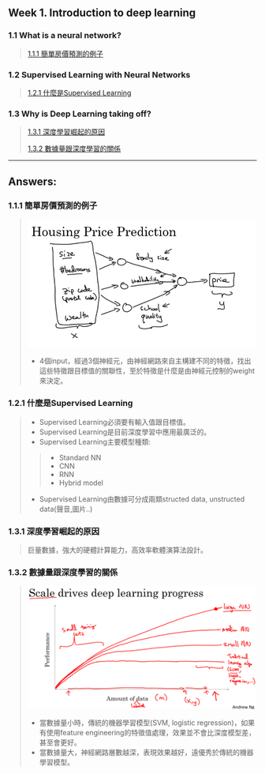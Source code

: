## Week 1. Introduction to deep learning

### 1.1 What is a neural network?
> [1.1.1 簡單房價預測的例子](#1.1.1)
> 

### 1.2 Supervised Learning with Neural Networks
> [1.2.1 什麼是Supervised Learning](#1.2.1)
> 

### 1.3 Why is Deep Learning taking off?
> [1.3.1 深度學習崛起的原因](#1.3.1)
> 
> [1.3.2 數據量跟深度學習的關係](#1.3.2)

---

## Answers: 

<h3 id="1.1.1">1.1.1 簡單房價預測的例子</h3>

> ![57](https://github.com/htaiwan/note-andrew-deep-learning/blob/master/Asset/57.png)
> 
> - 4個input，經過3個神經元，由神經網路來自主構建不同的特徵，找出這些特徵跟目標值的關聯性，至於特徵是什麼是由神經元控制的weight來決定。


<h3 id="1.2.1">1.2.1 什麼是Supervised Learning</h3>

> - Supervised Learning必須要有輸入值跟目標值。
> - Supervised Learning是目前深度學習中應用最廣泛的。
> - Supervised Learning主要模型種類:
>
> > - Standard NN
> > - CNN
> > - RNN
> > - Hybrid model
> 
> - Supervised Learning由數據可分成兩類structed data, unstructed data(聲音,圖片..)

<h3 id="1.3.1">1.3.1 深度學習崛起的原因</h3>

> 巨量數據，強大的硬體計算能力，高效率軟體演算法設計。

<h3 id="1.3.2">1.3.2 數據量跟深度學習的關係</h3>

> ![58](https://github.com/htaiwan/note-andrew-deep-learning/blob/master/Asset/58.png)
> 
> - 當數據量小時，傳統的機器學習模型(SVM, logistic regression)，如果有使用feature engineering的特徵值處理，效果並不會比深度模型差，甚至會更好。
> - 當數據量大，神經網路層數越深，表現效果越好，遠優秀於傳統的機器學習模型。
